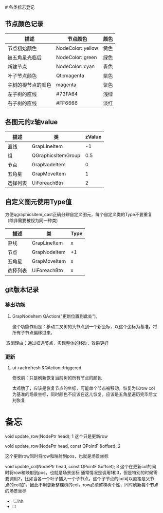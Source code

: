 ﻿﻿# 各类标志登记
## 节点颜色记录
| 描述 | 节点颜色 |颜色|
| --- | --- | --- |
| 节点初始颜色 | NodeColor::yellow |黄色|
| 被五角星光临后 | NodeColor::green |绿色|
| 新建节点 | NodeColor::cyan |青色|
| 叶子节点颜色 | Qt::magenta |紫色|
| 主树的根节点的颜色 | magenta |紫色|
| 左子树的直线 | #73FA64 |浅绿|
| 右子树的直线 | #FF6666 |淡红|

## 各图元的z轴value
| 描述 |类|zValue |
| --- | --- | --- | 
|直线 |GrapLineItem|-1|
|组|QGraphicsItemGroup| 0.5 |
|节点|GrapNodeItem| 0 |
|五角星|GrapMoveItem| 1 |
|选择列表 |UiForeachBtn|2|

## 自定义图元使用Type值
方便qgraphicsitem_cast正确分辨自定义图元，每个自定义类的Type不要重复（除非需要被视为同一种类)

| 描述 |类|Type |
| --- | --- | --- |
|直线 |GrapLineItem|x|
|节点|GrapNodeItem| +1 |
|五角星|GrapMoveItem| x |
|选择列表 |UiForeachBtn|x|

## git版本记录

### 移出功能

1. GrapNodeItem QAction("更新位置到此处"),

   这个功能作用是：移动二叉树的头节点到一个新坐标，以这个坐标为基准，将所有子节点偏移过来，

​		取消理由：通过框选节点，实现整体的移动，效果更好

### 更新

1. ui->actrefresh &QAction::triggered

   修改前：只是刷新恢复当前树的所有节点的颜色

   太鸡肋了，应该是恢复节点的坐标，可能单个节点被移动，恢复为以row col为基准的场景坐标，同时颜色不应该在这儿恢复，应该是五角星遍历完毕后立刻恢复

# 备忘

void update_row(NodePtr head);  1
这个只是更新row

void update_row(NodePtr head, const QPointF &offset); 2

这个更新row同时将row和映射到pos，也就是场景坐标

void update_col(NodePtr head, const QPointF &offset); 3
这个在更新col的同时将row和映射到pos，也就是场景坐标
通常情况是调用1和3，但是特别的时候需要调用2，比如当各一个叶子插入一个子节点，这个子节点的col可以直接是父节点的col加1，因此不用更新整棵树的col，row必须整棵树个性，同时刷新每个节点的场景坐标

- [ ] hh
- [ ] 

